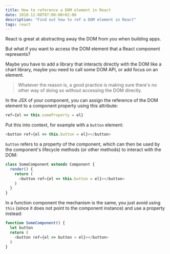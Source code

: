 ```yaml
---
title: How to reference a DOM element in React
date: 2018-12-08T07:00:00+02:00
description: "Find out how to ref a DOM element in React"
tags: react
---
```


React is great at abstracting away the DOM from you when building apps.

But what if you want to access the DOM element that a React component represents?

Maybe you have to add a library that interacts directly with the DOM like a chart library, maybe you need to call some DOM API, or add focus on an element.

> Whatever the reason is, a good practice is making sure there's no other way of doing so without accessing the DOM directly.

In the JSX of your component, you can assign the reference of the DOM element to a component property using this attribute:

```js
ref={el => this.someProperty = el}
```

Put this into context, for example with a `button` element:

```js
<button ref={el => this.button = el}></button>
```

`button` refers to a property of the component, which can then be used by the component's lifecycle methods (or other methods) to interact with the DOM:

```js
class SomeComponent extends Component {
  render() {
    return (
      <button ref={el => this.button = el}></button>
    )
  }
}
```

In a function component the mechanism is the same, you just avoid using `this` (since it does not point to the component instance) and use a property instead:

```js
function SomeComponent() {
  let button
  return (
    <button ref={el => button = el}></button>
  )
}
```
